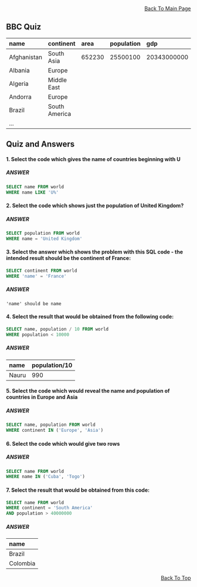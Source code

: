<p align="right"><a href="https://github.com/ojudz08/sqlzoo-answers/tree/main">Back To Main Page</a></p>

## BBC Quiz
| name | continent | area | population | gdp |
| :--- | :--- | :--- | :--- | :--- |
| Afghanistan | South Asia | 652230 | 25500100 | 20343000000 |
| Albania | Europe |  |  |  |
| Algeria | Middle East |  |  |  |
| Andorra | Europe |  |  |  |
| Brazil | South America |  |  |  |
| ... |  |  |  |  |

## Quiz and Answers
#### 1. Select the code which gives the name of countries beginning with U
##### ANSWER
```SQL
SELECT name FROM world
WHERE name LIKE 'U%'
```


#### 2. Select the code which shows just the population of United Kingdom?
##### ANSWER
```SQL
SELECT population FROM world
WHERE name = 'United Kingdom'
```


#### 3. Select the answer which shows the problem with this SQL code - the intended result should be the continent of France:
```SQL
SELECT continent FROM world 
WHERE 'name' = 'France'
```
##### ANSWER
```
'name' should be name
```


#### 4. Select the result that would be obtained from the following code:
```SQL
SELECT name, population / 10 FROM world 
WHERE population < 10000
```
##### ANSWER
| name | population/10 |
| :--- | :--- | 
| Nauru | 990 |


#### 5. Select the code which would reveal the name and population of countries in Europe and Asia
##### ANSWER
```SQL
SELECT name, population FROM world
WHERE continent IN ('Europe', 'Asia')
```


#### 6. Select the code which would give two rows
##### ANSWER
```SQL
SELECT name FROM world
WHERE name IN ('Cuba', 'Togo')
```


#### 7. Select the result that would be obtained from this code:
```SQL
SELECT name FROM world
WHERE continent = 'South America'
AND population > 40000000
```
##### ANSWER
| name |
| :--- | 
| Brazil |
| Colombia |


<p align="right"><a href="#top">Back To Top</a></p>
